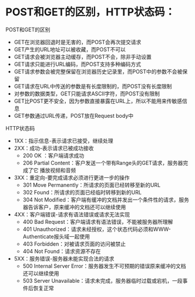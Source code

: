 # POST和GET的区别，HTTP状态码：
POST和GET的区别
- GET在浏览器回退时是无害的，而POST会再次提交请求
- GET产生的URL地址可以被收藏，而POST不可以
- GET请求会被浏览器主动缓存，而POST不会，除非手动设置
- GET请求只能进行URL编码，而POST支持多种编码方式
- GET请求参数会被完整保留在浏览器历史记录里，而POST中的参数不会被保留
- GET请求在URL中传送的参数是有长度限制的，而POST没有长度限制
- 对参数的数据类型，GET只能请求ASCII字符，而POST没有限制
- GET比POST更不安全，因为参数直接暴露在URL上，所以不能用来传敏感信息
- GET参数通过URL传递，POST放在Request body中


HTTP状态码
- 1XX：指示信息-表示请求已接受，继续处理
- 2XX：成功-表示请求已被成功接收
  - 200 OK ：客户端请求成功
  - 206 Partial Content：客户发送一个带有Range头的GET请求，服务器完成了它 播放视频和音频
- 3XX：重定向-要完成请求必须进行更进一步的操作
  - 301 Move Permanently：所请求的页面已经转移至新的URL
  - 302 Found：所请求的页面已经临时转移到新的URL
  - 304 Not Modified：客户端有缓冲的文档并发出一个条件性的请求，服务器告诉客户，原来缓冲的文档还可以继续使用
- 4XX：客户端错误-请求有语法错误或请求无法实现
  - 400 Bad Request：客户端请求有语法错误，不能被服务器所理解
  - 401 Unauthorized：请求未经授权，这个状态代码必须和WWW-Authenticate报头域一起使用
  - 403 Forbidden：对被请求页面的访问被禁止
  - 404 Not Found：请求资源不存在
- 5XX：服务错误-服务器未能实现合法的请求
  - 500 Internal Server Error：服务器发生不可预期的错误原来缓冲的文档还可以继续使用
  - 503 Server Unavailable：请求未完成，服务器临时过载或宕机，一段事件后恢复正常